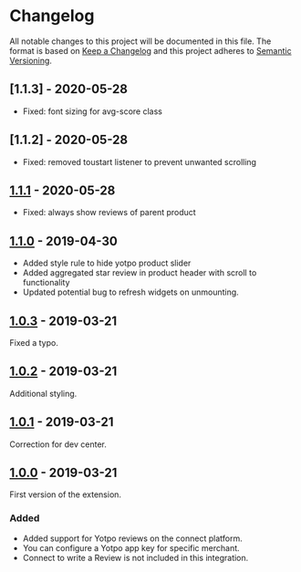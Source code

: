 # Changelog
 All notable changes to this project will be documented in this file.
 The format is based on [Keep a Changelog](http://keepachangelog.com/) and this project adheres to [Semantic Versioning](http://semver.org/).

## [1.1.3] - 2020-05-28
- Fixed: font sizing for avg-score class

## [1.1.2] - 2020-05-28
- Fixed: removed toustart listener to prevent unwanted scrolling

## [1.1.1] - 2020-05-28
- Fixed: always show reviews of parent product

## [1.1.0] - 2019-04-30
- Added style rule to hide yotpo product slider
- Added aggregated star review in product header with scroll to functionality
- Updated potential bug to refresh widgets on unmounting.

## [1.0.3] - 2019-03-21
Fixed a typo.

## [1.0.2] - 2019-03-21
Additional styling.

## [1.0.1] - 2019-03-21
Correction for dev center.

## [1.0.0] - 2019-03-21
First version of the extension.
### Added
- Added support for Yotpo reviews on the connect platform.
- You can configure a Yotpo app key for specific merchant.
- Connect to write a Review is not included in this integration.

[1.1.1]: https://github.com/shopgate-professional-services/ext-yotpo-reviews/compare/v1.1.0...v1.1.1
[1.1.0]: https://github.com/shopgate-professional-services/ext-yotpo-reviews/compare/v1.0.3...v1.1.0
[1.0.3]: https://github.com/shopgate-professional-services/ext-yotpo-reviews/compare/v1.0.2...v1.0.3
[1.0.2]: https://github.com/shopgate-professional-services/ext-yotpo-reviews/compare/v1.0.1...v1.0.2
[1.0.1]: https://github.com/shopgate-professional-services/ext-yotpo-reviews/compare/v1.0.0...v1.0.1
[1.0.0]: https://github.com/shopgate-professional-services/ext-yotpo-reviews/compare/v0.0.1...v1.0.0
